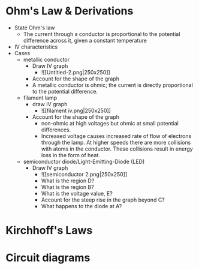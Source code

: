 # Ohm's Law & Derivations
- State Ohm's law
	- The current through a conductor is proportional to the potential difference across it, given a constant temperature
- IV characteristics 
- Cases
	- metallic conductor
		- Draw IV graph
			- ![[Untitled-2.png|250x250]]
		- Account for the shape of the graph 
		- A metallic conductor is ohmic; the current is directly proportional to the potential difference. 
	- filament lamp 
		- draw IV graph
			- ![[filament iv.png|250x250]]
		- Account for the shape of the graph
			- non-ohmic at high voltages but ohmic at small potential differences. 
			- Increased voltage causes increased rate of flow of electrons through the lamp. At higher speeds there are more collisions with atoms in the conductor. These collisions result in energy loss in the form of heat. 
	- semiconductor diode/Light-Emitting-Diode (LED)
		- Draw IV graph
			- ![[semiconductor 2.png|250x250]]
			- What is the region D? 
			- What is the region B?
			- What is the voltage value, E?
			- Account for the steep rise in the graph beyond C?
			- What happens to the diode at A?

# Kirchhoff's Laws 
# Circuit diagrams 